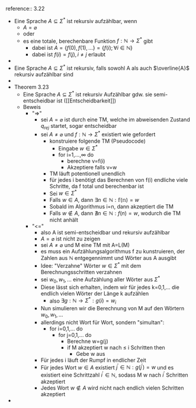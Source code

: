 reference:: 3.22

- Eine Sprache $A\subseteq\Sigma^{\ast}$ ist rekursiv aufzählbar, wenn
	- $A=\varnothing$
	- oder
	- es eine totale, berechenbare Funktion $f:\mathbb{N}\rightarrow\Sigma^{\ast}$ gibt
		- dabei ist $A=\left\lbrace f\left(0\right),f\left(1\right),...\right\rbrace=\left\lbrace f\left(i\right);\forall i\in\mathbb{N}\right\rbrace$
		- dabei ist $f\left(i\right)=f\left(j\right),i\neq j$ erlaubt
-
- Eine Sprache $A\subseteq\Sigma^{\ast}$ ist rekursiv, falls sowohl A als auch $\overline{A}$ rekursiv aufzählbar sind
-
- Theorem 3.23
	- Eine Sprache $A\subseteq\Sigma^{\ast}$ ist rekursiv Aufzählbar gdw. sie semi-entscheidbar ist ([[Entscheidbarkeit]])
	- Beweis
		- "=>"
			- sei $A=\varnothing$ ist durch eine TM, welche im abweisenden Zustand $q_{rej}$ startet, sogar entscheidbar
			- sei $A\neq\varnothing$ und $f:\mathbb{N}\rightarrow\Sigma^{\ast}$ existiert wie gefordert
				- konstruiere folgende TM (Pseudocode)
					- Eingabe $w\in\Sigma^{\ast}$
					- for i=1,...,$\infty$ do
						- berechne v=f(i)
						- Akzeptiere falls v=w
				- TM läuft potentionell unendlich
				- für jedes i benötigt das Berechnen von f(i) endliche viele Schritte, da f total und berechenbar ist
				- Sei $w\in\Sigma^{\ast}$
				- Falls $w\in A$, dann $\exists n\in\mathbb{N:f\left(n\right)}=w$
				- Sobald im Algorithmus i=n, dann akzeptiert die TM
				- Falls $w\notin A$, dann $\nexists n\in\mathbb{N}:f\left(n\right)=w$, wodurch die TM nicht anhält
		- "<="
			- also A ist semi-entscheidbar und rekursiv aufzählbar
			- $A=\varnothing$ ist nicht zu zeigen
			- sei $A\neq\varnothing$ und M eine TM mit A=L(M)
			- es muss ein Aufzählungsalgorithmus f zu kunstruieren, der Zahlen aus $\mathbb{N}$ entgegennimmt und Wörter aus A ausgibt
			- Idee: "Verzahne" Wörter $w\in\Sigma^{\ast}$ mit dem Berechnungsschritten verzahnen
			- sei $w_0,w_1,...$ eine Aufzählung aller Wörter aus $\Sigma^{\ast}$
			- Diese lässt sich erhalten, indem wir für jedes k=0,1,... die endlich vielen Wörter der Länge k aufzählen
				- also $\exists g:\mathbb{N}\rightarrow\Sigma^{\ast}:g\left(i\right)=w_{i}$
			- Nun simulieren wir die Berechnung von M auf den Wörtern $w_0,w_1,...$
			- allerdings nicht Wort für Wort, sondern "simultan":
				- for i=0,1,... do
					- for j=0,1,... do
						- Berechne w=g(j)
						- if M akzeptiert w nach $\leq$ i Schritten then
							- Gebe w aus
			- Für jedes i läuft der Rumpf in endlicher Zeit
			- Für jedes Wort $w\in A$ existiert $j^{\prime}\in\mathbb{N}:g\left(j^{\prime}\right)=w$ und es existiert eine Schrittzahl $i^{\prime}\in\mathbb{N}$, sodass M w nach $i^{\prime}$ Schritten akzeptiert
			- Jedes Wort $w\notin A$ wird nicht nach endlich vielen Schritten akzeptiert
-